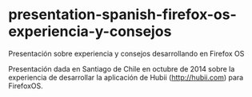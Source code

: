 # presentation-spanish-firefox-os-experiencia-y-consejos
Presentación sobre experiencia y consejos desarrollando en Firefox OS

Presentación dada en Santiago de Chile en octubre de 2014 sobre la experiencia de desarrollar la aplicación de Hubii (http://hubii.com) para FirefoxOS.
